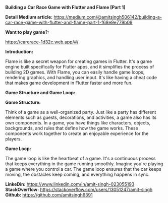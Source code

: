 **Building a Car Race Game with Flutter and Flame [Part 1]**

**Detail Medium article:**
https://medium.com/@amitsingh506142/building-a-car-race-game-with-flutter-and-flame-part-1-f68e9e779b09

**Want to play game?:**

https://carerace-1d32c.web.app/#/

**Introduction:**

Flame is like a secret weapon for creating games in Flutter. It's a game engine built specifically for Flutter apps, and it simplifies the process of building 2D games. With Flame, you can easily handle game loops, rendering graphics, and handling user input. It's like having a cheat code that makes game development in Flutter faster and more fun.


**Game Structure and Game Loop:**

**Game Structure:**

Think of a game as a well-organized party. Just like a party has different elements such as guests, decorations, and activities, a game also has its own components. In a game, you have things like characters, objects, backgrounds, and rules that define how the game works. These components work together to create an enjoyable experience for the players.

**Game Loop:**

The game loop is like the heartbeat of a game. It's a continuous process that keeps everything in the game running smoothly. Imagine you're playing a game where you control a car. The game loop ensures that the car keeps moving, the obstacles keep coming, and everything happens in sync.


**LinkeDin:** https://www.linkedin.com/in/amit-singh-023055193
**StackOverflow:** https://stackoverflow.com/users/13051247/amit-singh
**Github:** https://github.com/amitsingh6391

